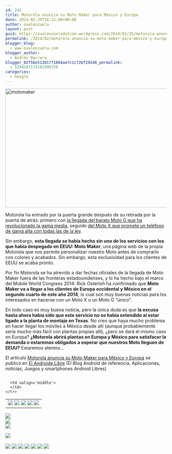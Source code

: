 ```yaml
---
id: 242
title: Motorola anuncia su Moto Maker para México y Europa
date: 2014-02-25T16:22:00+00:00
author: ovalenzuela
layout: post
guid: https://ovalenzueladotcom.wordpress.com/2014/02/25/motorola-anuncia-su-moto-maker-para-mexico-y-europa
permalink: /2014/02/motorola-anuncia-su-moto-maker-para-mexico-y-europa.html
blogger_blog:
  - www.ovalenzuela.com
blogger_author:
  - Andrés Barrera
blogger_02f5be51301771664ae7c1c72bf29246_permalink:
  - 5194187174182995756
categories:
  - Google
---
```

[<img class="aligncenter size-large wp-image-129079" alt="motomaker" src="http://www.elandroidelibre.com/wp-content/uploads/2014/02/motomaker-680x372.jpg" width="680" height="372" />](http://www.elandroidelibre.com/wp-content/uploads/2014/02/motomaker.jpg)

Motorola ha entrado por la puerta grande después de su retirada por la puerta de atrás: primero con <a title="Motorola Moto G: Análisis y experiencia de uso" href="http://www.elandroidelibre.com/2013/12/motorola-moto-g-analisis-y-experiencia-de-uso.html" target="_blank">la llegada del barato Moto G que ha revolucionado la gama media</a>, seguido <a title="Motorola Moto X llega a España por 399€" href="http://www.elandroidelibre.com/2014/01/motorola-moto-x-llega-a-espana-por-429e.html" target="_blank">del Moto X que promete un teléfono de gama alta con todas las de la ley</a>.

Sin embargo, **esta llegada se había hecho sin uno de los servicios con los que había despegado en EEUU: Moto Maker**, una página web de la propia Motorola que nos permite personalizar nuestro Moto antes de comprarlo con colores y acabados. Sin embargo, esta exclusividad para los clientes de EEUU se acaba pronto.

Por fin Motorola se ha atrevido a dar fechas oficiales de la llegada de Moto Maker fuera de las fronteras estadounidenses, y lo ha hecho bajo el marco del Mobile World Congress 2014: Rick Osterloh ha confirmado que **Moto Maker va a llegar a los clientes de Europa occidental y México en el segundo cuarto de este año 2014**, lo cual son muy buenas noticias para los interesados en hacerse con un Moto X o un Moto G “único”.

En todo caso es muy buena noticia, pero la única duda es que **la excusa hasta ahora había sido que este servicio no se había extendido al estar ligado a la planta de montaje en Texas**. No creo que haya mucho problema en hacer llegar los móviles a México desde allí (aunque probablemente sería mucho más fácil con plantas propias allí), ¿pero se dará el mismo caso en Europa? **¿Motorola abrirá plantas en Europa y México para satisfacer la demanda o estaremos obligados a esperar que nuestros Moto lleguen de EEUU?** Estaremos atentos…

El artículo [Motorola anuncia su Moto Maker para México y Europa](http://www.elandroidelibre.com/2014/02/motorola-anuncia-su-moto-maker-para-mexico-y-europa.html) se publicó en [El Androide Libre](http://www.elandroidelibre.com) (El Blog Android de referencia. Aplicaciones, noticias, Juegos y smartphones Android Libres)


<img width="1" height="1" src="http://rss.feedsportal.com/c/34005/f/617036/s/3787999c/sc/5/mf.gif" border="0" /> 

<div>
  <table border='0'>
    <tr>
      <td valign='middle'>
        <a href="http://share.feedsportal.com/share/twitter/?u=http%3A%2F%2Fwww.elandroidelibre.com%2F2014%2F02%2Fmotorola-anuncia-su-moto-maker-para-mexico-y-europa.html&t=Motorola+anuncia+su+Moto+Maker+para+M%C3%A9xico+y+Europa" target="_blank"><img src="http://res3.feedsportal.com/social/twitter.png" border="0" /></a> <a href="http://share.feedsportal.com/share/facebook/?u=http%3A%2F%2Fwww.elandroidelibre.com%2F2014%2F02%2Fmotorola-anuncia-su-moto-maker-para-mexico-y-europa.html&t=Motorola+anuncia+su+Moto+Maker+para+M%C3%A9xico+y+Europa" target="_blank"><img src="http://res3.feedsportal.com/social/facebook.png" border="0" /></a> <a href="http://share.feedsportal.com/share/linkedin/?u=http%3A%2F%2Fwww.elandroidelibre.com%2F2014%2F02%2Fmotorola-anuncia-su-moto-maker-para-mexico-y-europa.html&t=Motorola+anuncia+su+Moto+Maker+para+M%C3%A9xico+y+Europa" target="_blank"><img src="http://res3.feedsportal.com/social/linkedin.png" border="0" /></a> <a href="http://share.feedsportal.com/share/gplus/?u=http%3A%2F%2Fwww.elandroidelibre.com%2F2014%2F02%2Fmotorola-anuncia-su-moto-maker-para-mexico-y-europa.html&t=Motorola+anuncia+su+Moto+Maker+para+M%C3%A9xico+y+Europa" target="_blank"><img src="http://res3.feedsportal.com/social/googleplus.png" border="0" /></a> <a href="http://share.feedsportal.com/share/email/?u=http%3A%2F%2Fwww.elandroidelibre.com%2F2014%2F02%2Fmotorola-anuncia-su-moto-maker-para-mexico-y-europa.html&t=Motorola+anuncia+su+Moto+Maker+para+M%C3%A9xico+y+Europa" target="_blank"><img src="http://res3.feedsportal.com/social/email.png" border="0" /></a>
      </td>
      
      <td valign='middle'>
      </td>
    </tr>
  </table>
</div>

[<img src="http://da.feedsportal.com/r/186531093380/u/49/f/617036/c/34005/s/3787999c/sc/5/rc/1/rc.img" border="0" />](http://da.feedsportal.com/r/186531093380/u/49/f/617036/c/34005/s/3787999c/sc/5/rc/1/rc.htm)  
[<img src="http://da.feedsportal.com/r/186531093380/u/49/f/617036/c/34005/s/3787999c/sc/5/rc/2/rc.img" border="0" />](http://da.feedsportal.com/r/186531093380/u/49/f/617036/c/34005/s/3787999c/sc/5/rc/2/rc.htm)  
[<img src="http://da.feedsportal.com/r/186531093380/u/49/f/617036/c/34005/s/3787999c/sc/5/rc/3/rc.img" border="0" />](http://da.feedsportal.com/r/186531093380/u/49/f/617036/c/34005/s/3787999c/sc/5/rc/3/rc.htm)

[<img src="http://da.feedsportal.com/r/186531093380/u/49/f/617036/c/34005/s/3787999c/a2.img" border="0" />](http://da.feedsportal.com/r/186531093380/u/49/f/617036/c/34005/s/3787999c/a2.htm)
<img width="1" height="1" src="http://pi.feedsportal.com/r/186531093380/u/49/f/617036/c/34005/s/3787999c/a2t.img" border="0" /> 

<div>
  <a href="http://feeds.feedburner.com/~ff/elandroidelibre?a=lvSF1eckMnY:IVc_3OXZLwM:ecdYMiMMAMM"><img src="http://feeds.feedburner.com/~ff/elandroidelibre?d=ecdYMiMMAMM" border="0" /></a> <a href="http://feeds.feedburner.com/~ff/elandroidelibre?a=lvSF1eckMnY:IVc_3OXZLwM:V_sGLiPBpWU"><img src="http://feeds.feedburner.com/~ff/elandroidelibre?i=lvSF1eckMnY:IVc_3OXZLwM:V_sGLiPBpWU" border="0" /></a> <a href="http://feeds.feedburner.com/~ff/elandroidelibre?a=lvSF1eckMnY:IVc_3OXZLwM:7Q72WNTAKBA"><img src="http://feeds.feedburner.com/~ff/elandroidelibre?d=7Q72WNTAKBA" border="0" /></a> <a href="http://feeds.feedburner.com/~ff/elandroidelibre?a=lvSF1eckMnY:IVc_3OXZLwM:dnMXMwOfBR0"><img src="http://feeds.feedburner.com/~ff/elandroidelibre?d=dnMXMwOfBR0" border="0" /></a> <a href="http://feeds.feedburner.com/~ff/elandroidelibre?a=lvSF1eckMnY:IVc_3OXZLwM:yIl2AUoC8zA"><img src="http://feeds.feedburner.com/~ff/elandroidelibre?d=yIl2AUoC8zA" border="0" /></a> <a href="http://feeds.feedburner.com/~ff/elandroidelibre?a=lvSF1eckMnY:IVc_3OXZLwM:qj6IDK7rITs"><img src="http://feeds.feedburner.com/~ff/elandroidelibre?d=qj6IDK7rITs" border="0" /></a> <a href="http://feeds.feedburner.com/~ff/elandroidelibre?a=lvSF1eckMnY:IVc_3OXZLwM:I9og5sOYxJI"><img src="http://feeds.feedburner.com/~ff/elandroidelibre?d=I9og5sOYxJI" border="0" /></a>
</div>

<img src="http://feeds.feedburner.com/~r/elandroidelibre/~4/lvSF1eckMnY" height="1" width="1" />